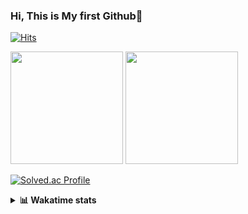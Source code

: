 ### Hi, This is My first Github👋
[![Hits](https://hits.seeyoufarm.com/api/count/incr/badge.svg?url=https%3A%2F%2Fgithub.com%2FJonghyun-Park1027&count_bg=%2379C83D&title_bg=%23555555&icon=&icon_color=%23E7E7E7&title=hits&edge_flat=false)](https://hits.seeyoufarm.com)
<br>


<p>
  <img height="180em" src="https://github-readme-stats-eight-rho-29.vercel.app/api?username=Jonghyun-Park1027&show_icons=true&include_all_commits=true&bg_color=30,e96443,904e95&title_color=fff&text_color=fff">
  <img height="180em" src="https://github-readme-stats-eight-rho-29.vercel.app/api/top-langs/?username=Jonghyun-Park1027&layout=compact&bg_color=30,e96443,904e95&title_color=fff&text_color=fff">


[![Solved.ac Profile](http://mazassumnida.wtf/api/v2/generate_badge?boj=ppjjhh1027)](https://solved.ac/ppjjhh1027/)

</p>
<details>
<summary><b>📊 Wakatime stats</b><br></summary>
<div>
<hr/>



<!--START_SECTION:waka-->
![Code Time](http://img.shields.io/badge/Code%20Time-1%2C163%20hrs%201%20min-blue)

![Profile Views](http://img.shields.io/badge/Profile%20Views-0-blue)

**🐱 My GitHub Data** 

> 📦 159.2 kB Used in GitHub's Storage 
 > 
> 🏆 57 Contributions in the Year 2025
 > 
> 🚫 Not Opted to Hire
 > 
> 📜 10 Public Repositories 
 > 
> 🔑 10 Private Repositories 
 > 
**I'm an Early 🐤** 

```text
🌞 Morning                62 commits          █████░░░░░░░░░░░░░░░░░░░░   19.14 % 
🌆 Daytime                161 commits         ████████████░░░░░░░░░░░░░   49.69 % 
🌃 Evening                88 commits          ███████░░░░░░░░░░░░░░░░░░   27.16 % 
🌙 Night                  13 commits          █░░░░░░░░░░░░░░░░░░░░░░░░   04.01 % 
```
📅 **I'm Most Productive on Friday** 

```text
Monday                   53 commits          ████░░░░░░░░░░░░░░░░░░░░░   16.36 % 
Tuesday                  44 commits          ███░░░░░░░░░░░░░░░░░░░░░░   13.58 % 
Wednesday                25 commits          ██░░░░░░░░░░░░░░░░░░░░░░░   07.72 % 
Thursday                 35 commits          ███░░░░░░░░░░░░░░░░░░░░░░   10.80 % 
Friday                   73 commits          ██████░░░░░░░░░░░░░░░░░░░   22.53 % 
Saturday                 37 commits          ███░░░░░░░░░░░░░░░░░░░░░░   11.42 % 
Sunday                   57 commits          ████░░░░░░░░░░░░░░░░░░░░░   17.59 % 
```


📊 **This Week I Spent My Time On** 

```text
🕑︎ Time Zone: Asia/Seoul

💬 Programming Languages: 
Python                   19 hrs 15 mins      ███████████████████████░░   93.44 % 
Markdown                 28 mins             █░░░░░░░░░░░░░░░░░░░░░░░░   02.29 % 
TypeScript               14 mins             ░░░░░░░░░░░░░░░░░░░░░░░░░   01.16 % 
Bash                     10 mins             ░░░░░░░░░░░░░░░░░░░░░░░░░   00.88 % 
JSON                     6 mins              ░░░░░░░░░░░░░░░░░░░░░░░░░   00.52 % 

🔥 Editors: 
Cursor                   20 hrs 36 mins      █████████████████████████   100.00 % 

🐱‍💻 Projects: 
arbitrage                16 hrs 3 mins       ███████████████████░░░░░░   77.89 % 
bit_abutrage             2 hrs 46 mins       ███░░░░░░░░░░░░░░░░░░░░░░   13.49 % 
sql_study                1 hr 39 mins        ██░░░░░░░░░░░░░░░░░░░░░░░   08.03 % 
wemake                   5 mins              ░░░░░░░░░░░░░░░░░░░░░░░░░   00.45 % 
nomad_task               1 min               ░░░░░░░░░░░░░░░░░░░░░░░░░   00.10 % 

💻 Operating System: 
Mac                      20 hrs 36 mins      █████████████████████████   100.00 % 
```

**I Mostly Code in Jupyter Notebook** 

```text
Jupyter Notebook         10 repos            ███████████████░░░░░░░░░░   58.82 % 
C++                      3 repos             ████░░░░░░░░░░░░░░░░░░░░░   17.65 % 
TypeScript               2 repos             ███░░░░░░░░░░░░░░░░░░░░░░   11.76 % 
Dart                     1 repo              █░░░░░░░░░░░░░░░░░░░░░░░░   05.88 % 
Python                   1 repo              █░░░░░░░░░░░░░░░░░░░░░░░░   05.88 % 
```




 Last Updated on 26/09/2025 18:44:21 UTC
<!--END_SECTION:waka-->
</details>



